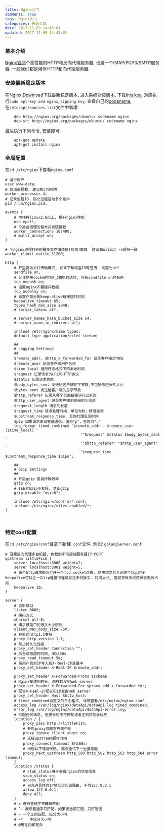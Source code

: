 ```yaml
---
title: Nginx入门
comments: true
tags: Nginx入门
categories: 开源工具
date: 2017-11-09 14:43:01
updated: 2017-11-09 14:43:01
---
```


### 基本介绍
[Nginx官网](http://nginx.org/en/)个高性能的HTTP和反向代理服务器, 也是一个IMAP/POP3/SMTP服务器. 一般我们都是用作HTTP和向代理服务器.

### 安装最新稳定版本
在[Nginx Download](http://nginx.org/en/download.html)下载最新稳定版本, 进入[系统对应版本](http://nginx.org/en/linux_packages.html#stable), 下载[this key](http://nginx.org/keys/nginx_signing.key), 对应执行`sudo apt-key add nginx_signing.key`, 查看自己的[codename](http://nginx.org/en/linux_packages.html#distributions), 在`/etc/apt/sources.list`文件中新增:
```
    deb http://nginx.org/packages/ubuntu/ codename nginx
    deb-src http://nginx.org/packages/ubuntu/ codename nginx
```
最后执行下列命令, 安装即可:
```
    apt-get update
    apt-get install nginx
```
<!-- more -->

### 全局配置
在`cd /etc/nginx`下查看`nginx.conf`
```
# 运行用户
user www-data;
# 启动进程数, 建议和CPU相等
worker_processes 4;
# 记录进程ID  防止进程启动多个副本
pid /run/nginx.pid;

events {
    # 内核在linux2.6以上, 提升nginx性能
    use epoll;
    # 个后台进程的最大并发链接数
	worker_connections 102400;
	# multi_accept on;
}

# 个nginx进程打开的最多文件描述符(句柄)数目  建议和ulimit -n保持一致
worker_rlimit_nofile 51200;

http {
    # 开启高效文件传输模式, 如果下载磁盘IO等应用, 设置为off
	sendfile on;
	# 允许使用socke的TCP_CORK的选项, 只有sendfile on时有用
	tcp_nopush on;
	# 设置nginx不要缓存数据
	tcp_nodelay on;
	# 给客户端分配keep-alive链接超时时间
	keepalive_timeout 65;
	types_hash_max_size 2048;
	# server_tokens off;

	# server_names_hash_bucket_size 64;
	# server_name_in_redirect off;

	include /etc/nginx/mime.types;
	default_type application/octet-stream;

	##
	# Logging Settings
	##
    $remote_addr, $http_x_forwarded_for 记录客户端IP地址
    $remote_user 记录客户端用户名称
    $time_local 通用日志格式下的本地时间
    $request 记录请求的URL和HTTP协议
    $status 记录请求状态
    $body_bytes_sent 发送给客户端的字节数,不包括响应头的大小 
    $bytes_sent 发送给客户端的总字节数
    $http_referer 记录从哪个页面链接访问过来的
    $http_user_agent 记录客户端浏览器相关信息
    $request_length 请求的长度
    $request_time 请求处理时间，单位为秒，精度毫秒
    $upstream_response_time  反向代理反应时间
    $pip 如果请求来自管道通信，值为"p"，否则为"."
	log_format timed_combined '$remote_addr - $remote_user [$time_local] '
                                  '"$request" $status $body_bytes_sent '
                                  '"$http_referer" "$http_user_agent" '
                                  '$request_time $upstream_response_time $pipe';

	##
	# Gzip Settings
	##
    # 开启gzip 提高传输效率
	gzip on;
	# IE6对Gzip不友好, 禁止gzip
	gzip_disable "msie6";

	include /etc/nginx/conf.d/*.conf;
	include /etc/nginx/sites-enabled/*;
}



```

### 特定conf配置
在`cd /etc/nginx/conf`目录下新建`.conf`文件. 例如: `golangServer.conf`
```
# 设置反向代理多台机器, 负载到不同后端服务器IP:PORT
upstream littleFish {
    server localhost:8000 weight=2;
    server localhost:8001 weight=5;
    # 每个http请求都会打开一个tcp socket连接, 使用完之后关闭这个tcp连接. keepalive可以在一次tcp连接中连续发送多份报文. 时间太长, 容易导致系统资源被无效占用.
    keepalive 10;
}

server {
    # 监听端口
    listen 8080;
    # 编码方式
    charset utf-8;
    # 请求该端口的报文大小限制  
    client_max_body_size 75M;
    # 开启对http1.1支持
    proxy_http_version 1.1;
    # 禁止持久化连接
    proxy_set_header Connection "";
    # 后台读取超时时间, 默认60s
    proxy_read_timeout 5m;
    # 将用户真实IP写入到X-Real-IP变量中
    proxy_set_header X-Real-IP $remote_addr;
    
    proxy_set_header X-Forwarded-Proto $scheme;
    # Nginx接收到的头, 原样转发到web server
    proxy_set_header X-Forwarded-For $proxy_add_x_forwarded_for;
    # 配合X-Real-IP把真实IP发给web server
    proxy_set_header Host $http_host;
    # timed_combined自定义的日志格式, 详细查看/etc/nginx/nginx.conf
    access_log /var/log/nginx/dataApi/dataApi.log timed_combined;
    error_log /var/log/nginx/dataApi/dataApi-error.log;
    # 匹配任何请求, 但更长的字符匹配或者正则匹配会优先
    location / {
        proxy_pass http://littleFish;
        # 开启proxy忽略客户端中断
        proxy_ignore_client_abort on;
        # 连接upstream超时时间
        proxy_connect_timeout 默认60s;
        # 出现以下错误代码, 都会重试下一台服务器
        proxy_next_upstream http_500 http_502 http_503 http_504 error timeout;
    }
    location /status {
        # stub_status用于查看nginx的状态信息
        stub_status on;
        access_log off;
        # 只允许具体的IP地址访问该路由, 不为127.0.0.1
        allow 127.0.0.1;
        deny all;
    }
    # = 进行普通字符精确匹配
    # ^~ 表示普通字符匹配，如果该选项匹配，只匹配该
    # ~ 一个正则匹配, 区分大小写
    # ~*   不区分大小写
    # @用在内部定向
```
